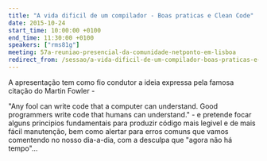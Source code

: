 ```yaml
---
title: "A vida dificil de um compilador - Boas praticas e Clean Code"
date: 2015-10-24
start_time: 10:00:00 +0100
end_time: 11:30:00 +0100
speakers: ["rms81g"]
meeting: 57a-reuniao-presencial-da-comunidade-netponto-em-lisboa
redirect_from: /sessao/a-vida-dificil-de-um-compilador-boas-praticas-e-clean-code/
---
```

A apresentação tem como fio condutor a ideia expressa pela famosa citação do Martin Fowler -

"Any fool can write code that a computer can understand. Good programmers write code that humans can understand." - e pretende focar alguns principios fundamentais para produzir código mais legivel e de mais fácil manutenção, bem como alertar para erros comuns que vamos comentendo no nosso dia-a-dia, com a desculpa que "agora não há tempo"...


